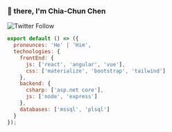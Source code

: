 ### 🖖 there, I'm Chia-Chun Chen

![Twitter Follow](https://img.shields.io/twitter/follow/chiachunchen?style=social)

```js
export default () => ({
  pronounces: 'He' | 'Him',  
  technologies: {
    frontEnd: {
      js: ['react', 'angular', 'vue'],
      css: ['materialize', 'bootstrap', 'tailwind']
    },
    backend: {
      csharp: ['asp.net core'],
      js: ['node', 'express']      
    },
    databases: ['mssql', 'plsql']
  }
});
```
